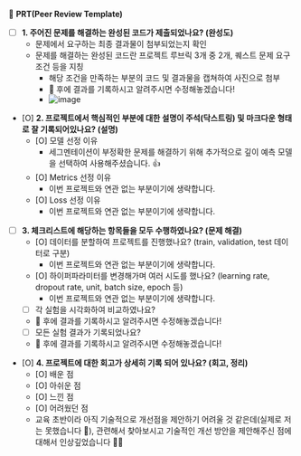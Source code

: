🔑 **PRT(Peer Review Template)**

- [ ]  **1. 주어진 문제를 해결하는 완성된 코드가 제출되었나요? (완성도)**
    - 문제에서 요구하는 최종 결과물이 첨부되었는지 확인
    - 문제를 해결하는 완성된 코드란 프로젝트 루브릭 3개 중 2개, 
    퀘스트 문제 요구조건 등을 지칭
        - 해당 조건을 만족하는 부분의 코드 및 결과물을 캡쳐하여 사진으로 첨부
        - 🤝 후에 결과를 기록하시고 알려주시면 수정해놓겠습니다!
        - ![image](https://github.com/Democratas/My-first-repository/assets/34268173/3d6c7059-4eb0-4bbd-91bc-1a97af27f434)

- [O]  **2. 프로젝트에서 핵심적인 부분에 대한 설명이 주석(닥스트링) 및 마크다운 형태로 잘 기록되어있나요? (설명)**
    - [O]  모델 선정 이유
       - 세그멘테이션이 부정확한 문제를 해결하기 위해 추가적으로 깊이 예측 모델을 선택하여 사용해주셨습니다. :+1:
    - [O]  Metrics 선정 이유
       - 이번 프로젝트와 연관 없는 부분이기에 생략합니다.
    - [O]  Loss 선정 이유
      - 이번 프로젝트와 연관 없는 부분이기에 생략합니다.

- [ ]  **3. 체크리스트에 해당하는 항목들을 모두 수행하였나요? (문제 해결)**
    - [O]  데이터를 분할하여 프로젝트를 진행했나요? (train, validation, test 데이터로 구분)
      - 이번 프로젝트와 연관 없는 부분이기에 생략합니다.
    - [O]  하이퍼파라미터를 변경해가며 여러 시도를 했나요? (learning rate, dropout rate, unit, batch size, epoch 등)
      - 이번 프로젝트와 연관 없는 부분이기에 생략합니다.
    - [ ]  각 실험을 시각화하여 비교하였나요?
      - 🤝 후에 결과를 기록하시고 알려주시면 수정해놓겠습니다!
    - [ ]  모든 실험 결과가 기록되었나요?
      - 🤝 후에 결과를 기록하시고 알려주시면 수정해놓겠습니다!

- [O]  **4. 프로젝트에 대한 회고가 상세히 기록 되어 있나요? (회고, 정리)**
    - [O]  배운 점
    - [O]  아쉬운 점
    - [O]  느낀 점
    - [O]  어려웠던 점
    - 교육 초반이라 아직 기술적으로 개선점을 제안하기 어려울 것 같은데(실제로 저는 못했습니다 🥲),
      관련해서 찾아보시고 기술적인 개선 방안을 제안해주신 점에 대해서 인상깊었습니다 💯💯

